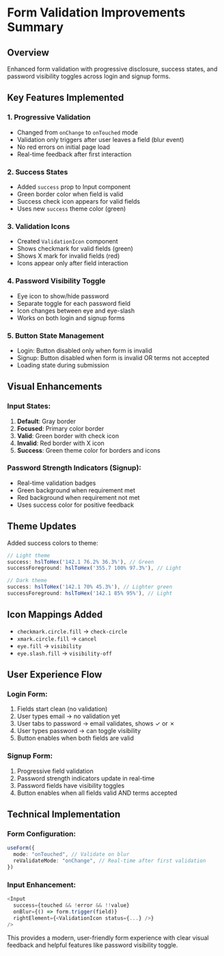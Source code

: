 # Form Validation Improvements Summary

## Overview
Enhanced form validation with progressive disclosure, success states, and password visibility toggles across login and signup forms.

## Key Features Implemented

### 1. **Progressive Validation**
- Changed from `onChange` to `onTouched` mode
- Validation only triggers after user leaves a field (blur event)
- No red errors on initial page load
- Real-time feedback after first interaction

### 2. **Success States**
- Added `success` prop to Input component
- Green border color when field is valid
- Success check icon appears for valid fields
- Uses new `success` theme color (green)

### 3. **Validation Icons**
- Created `ValidationIcon` component
- Shows checkmark for valid fields (green)
- Shows X mark for invalid fields (red)
- Icons appear only after field interaction

### 4. **Password Visibility Toggle**
- Eye icon to show/hide password
- Separate toggle for each password field
- Icon changes between eye and eye-slash
- Works on both login and signup forms

### 5. **Button State Management**
- Login: Button disabled only when form is invalid
- Signup: Button disabled when form is invalid OR terms not accepted
- Loading state during submission

## Visual Enhancements

### Input States:
1. **Default**: Gray border
2. **Focused**: Primary color border
3. **Valid**: Green border with check icon
4. **Invalid**: Red border with X icon
5. **Success**: Green theme color for borders and icons

### Password Strength Indicators (Signup):
- Real-time validation badges
- Green background when requirement met
- Red background when requirement not met
- Uses success color for positive feedback

## Theme Updates
Added success colors to theme:
```typescript
// Light theme
success: hslToHex('142.1 76.2% 36.3%'), // Green
successForeground: hslToHex('355.7 100% 97.3%'), // Light

// Dark theme  
success: hslToHex('142.1 70% 45.3%'), // Lighter green
successForeground: hslToHex('142.1 85% 95%'), // Light
```

## Icon Mappings Added
- `checkmark.circle.fill` → `check-circle`
- `xmark.circle.fill` → `cancel`
- `eye.fill` → `visibility`
- `eye.slash.fill` → `visibility-off`

## User Experience Flow

### Login Form:
1. Fields start clean (no validation)
2. User types email → no validation yet
3. User tabs to password → email validates, shows ✓ or ✗
4. User types password → can toggle visibility
5. Button enables when both fields are valid

### Signup Form:
1. Progressive field validation
2. Password strength indicators update in real-time
3. Password fields have visibility toggles
4. Button enables when all fields valid AND terms accepted

## Technical Implementation

### Form Configuration:
```typescript
useForm({
  mode: "onTouched", // Validate on blur
  reValidateMode: "onChange", // Real-time after first validation
})
```

### Input Enhancement:
```typescript
<Input
  success={touched && !error && !!value}
  onBlur={() => form.trigger(field)}
  rightElement={<ValidationIcon status={...} />}
/>
```

This provides a modern, user-friendly form experience with clear visual feedback and helpful features like password visibility toggle.